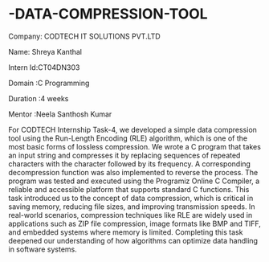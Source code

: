 # -DATA-COMPRESSION-TOOL

Company: CODTECH IT SOLUTIONS PVT.LTD

Name: Shreya Kanthal

Intern Id:CT04DN303

Domain :C Programming

Duration :4 weeks

Mentor :Neela Santhosh Kumar

For CODTECH Internship Task-4, we developed a simple data compression tool using the Run-Length Encoding (RLE) algorithm, which is one of the most basic forms of lossless compression. We wrote a C program that takes an input string and compresses it by replacing sequences of repeated characters with the character followed by its frequency. A corresponding decompression function was also implemented to reverse the process. The program was tested and executed using the Programiz Online C Compiler, a reliable and accessible platform that supports standard C functions. This task introduced us to the concept of data compression, which is critical in saving memory, reducing file sizes, and improving transmission speeds. In real-world scenarios, compression techniques like RLE are widely used in applications such as ZIP file compression, image formats like BMP and TIFF, and embedded systems where memory is limited. Completing this task deepened our understanding of how algorithms can optimize data handling in software systems.
